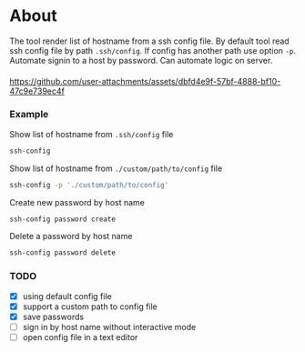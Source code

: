 # About

The tool  render list of hostname from a ssh config file.
By default tool read ssh config file by path `.ssh/config`. If config  has another path use option `-p`.
Automate signin to a host by password. Can automate logic on server.


####
https://github.com/user-attachments/assets/dbfd4e9f-57bf-4888-bf10-47c9e739ec4f



### Example

Show list of hostname from `.ssh/config` file
```bash
ssh-config
```

Show list of hostname from `./custom/path/to/config` file
```bash
ssh-config -p './custom/path/to/config'
```

Create new password by host name
```bash
ssh-config password create
```

Delete a password by host name
```bash
ssh-config password delete
```

### TODO
- [x] using default config file
- [x] support a custom path to config file
- [x] save passwords
- [ ] sign in by host name without interactive mode
- [ ] open config file in a text editor

